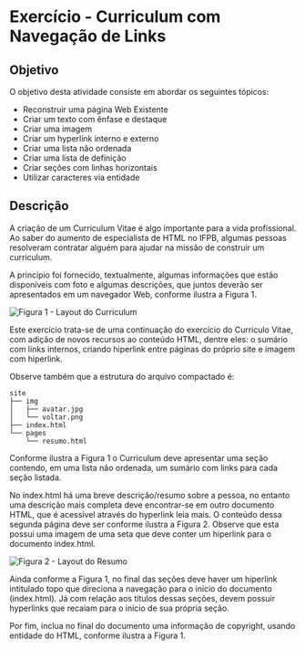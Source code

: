# Exercício - Curriculum com Navegação de Links

## Objetivo

O objetivo desta atividade consiste em abordar os seguintes tópicos:

* Reconstruir uma página Web Existente
* Criar um texto com ênfase e destaque
* Criar uma imagem
* Criar um hyperlink interno e externo
* Criar uma lista não ordenada
* Criar uma lista de definição
* Criar seções com linhas horizontais
* Utilizar caracteres via entidade

## Descrição
A criação de um Curriculum Vitae é algo importante para a vida profissional. Ao saber do aumento de especialista de HTML no IFPB, algumas pessoas resolveram contratar alguém para ajudar na missão de construir um curriculum.

A princípio foi fornecido, textualmente, algumas informações que estão disponíveis com foto e algumas descrições, que juntos deverão ser apresentados em um navegador Web, conforme ilustra a Figura 1.

![](https://ifpb.github.io/exercises/_astro/layout-principal.9e289818_R97eb.png "Figura 1 - Layout do Curriculum")

Este exercício trata-se de uma continuação do exercício do Curriculo Vitae, com adição de novos recursos ao conteúdo HTML, dentre eles: o sumário com links internos, criando hiperlink entre páginas do próprio site e imagem com hiperlink.

Observe também que a estrutura do arquivo compactado é:

```
site
├── img
│   ├── avatar.jpg
│   └── voltar.png
├── index.html
└── pages
    └── resumo.html
```

Conforme ilustra a Figura 1 o Curriculum deve apresentar uma seção contendo, em uma lista não ordenada, um sumário com links para cada seção listada.

No index.html há uma breve descrição/resumo sobre a pessoa, no entanto uma descrição mais completa deve encontrar-se em outro documento HTML, que é acessível através do hyperlink leia mais. O conteúdo dessa segunda página deve ser conforme ilustra a Figura 2. Observe que esta possui uma imagem de uma seta que deve conter um hiperlink para o documento index.html.

![](https://ifpb.github.io/exercises/_astro/layout-resumo.ce75c4e2_1TJEcO.png "Figura 2 - Layout do Resumo")

Ainda conforme a Figura 1, no final das seções deve haver um hiperlink intitulado topo que direciona a navegação para o início do documento (index.html). Já com relação aos títulos dessas seções, devem possuir hyperlinks que recaiam para o início de sua própria seção.

Por fim, inclua no final do documento uma informação de copyright, usando entidade do HTML, conforme ilustra a Figura 1.